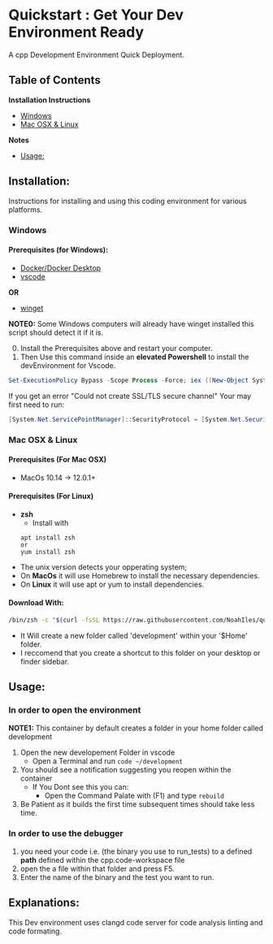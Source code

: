 # Quickstart : Get Your Dev Environment Ready
A cpp Development Environment Quick Deployment.

## Table of Contents 
**Installation Instructions**
+ [Windows](#windows)
+ [Mac OSX & Linux]()

**Notes**
* [Usage:](#usage-)

## Installation: 
Instructions for installing and using this coding environment for various platforms. 
### Windows
#### Prerequisites (for Windows):
+ [Docker/Docker Desktop ](https://www.docker.com/products/docker-desktop)
+ [vscode](https://www.docker.com/products/docker-desktop)

**OR** 
+ [winget](https://docs.microsoft.com/en-us/windows/package-manager/winget/)

**NOTE0:** Some Windows computers will already have winget installed this script should detect it if it is.

0. Install the Prerequisites above and restart your computer.
1. Then Use this command inside an **elevated Powershell** to install the devEnvironment for Vscode.
```ps1
Set-ExecutionPolicy Bypass -Scope Process -Force; iex ((New-Object System.Net.WebClient).DownloadString('https://raw.github.com/NoahIles/quickstart/devEnvs/tools/installEnv.ps1')) 
```
If you get an error "Could not create SSL/TLS secure channel"
Your may first need to run: 
```ps1
[System.Net.ServicePointManager]::SecurityProtocol = [System.Net.SecurityProtocolType]::Tls12; 
```


### Mac OSX & Linux
#### Prerequisites (For Mac OSX)
+ MacOs 10.14 -> 12.0.1+
#### Prerequisites (For Linux)
+ **zsh**
    - Install with  
    ``` 
    apt install zsh 
    or
    yum install zsh
    ``` 

* The unix version detects your opperating system;
* On **MacOs** it will use Homebrew to install the necessary dependencies.
* On **Linux** it will use apt or yum to install dependencies.

#### Download With: 
```sh
/bin/zsh -c "$(curl -fsSL https://raw.githubusercontent.com/NoahIles/quickstart/devEnvs/tools/installEnv.sh)"
```
* It Will create a new folder called 'development' within your '$Home' folder. 
* I reccomend that you create a shortcut to this folder on your desktop or finder sidebar.


## Usage: 

### In order to open the environment 

**NOTE1:** This container by default creates a folder in your home folder called development 

1. Open the new developement Folder in vscode
    + Open a Terminal and run `code ~/development`
2. You should see a notification suggesting you reopen within the container
    + If You Dont see this you can: 
        - Open the Command Palate with (F1) and type `rebuild`
3. Be Patient as it builds the first time subsequent times should take less time. 


### In order to use the debugger

1. you need your code i.e. (the binary you use to run_tests) to a defined **path** defined within the cpp.code-workspace file 
2. open the a file within that folder and press F5.
3. Enter the name of the binary and the test you want to run.


## Explanations:

This Dev environment uses clangd code server for code analysis linting and code formating. 


